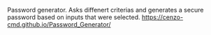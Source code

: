 Password generator.  Asks diffenert criterias and generates a secure password based on inputs that were selected.
https://cenzo-cmd.github.io/Password_Generator/

